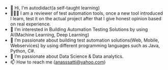 - 👋 Hi, I'm autodidact(a self-taught learning)
- 👋👋👋 I am a reviewer of test automation tools, once a new tool introduced I learn, test it on the actual project after that I give honest opinion based on real experience.
- 👀 I’m interested in Building Automation Testing Solutions by using AI(Machine Learning, Deep Learning)
- 🌱 I’m passionate about building test automation solutions(Web, Mobile, Webservices) by using different programming languages such as Java, Python, C#.
- 🌱 I’m passionate about Data Science & Data analytics.
- 📫 How to reach me (anasssatti@yahoo.com)


<!---
Anassatti/Anassatti is a ✨ special ✨ repository because its `README.md` (this file) appears on your GitHub profile.
You can click the Preview link to take a look at your changes.
--->
